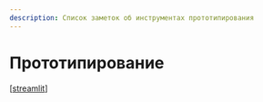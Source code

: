 ```yaml
---
description: Список заметок об инструментах прототипирования
---
```

# Прототипирование

[[streamlit]]

[//begin]: # "Autogenerated link references for markdown compatibility"
[streamlit]: ../notes/streamlit "Streamlit"
[//end]: # "Autogenerated link references"